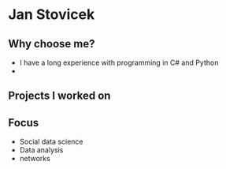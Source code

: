 # Jan Stovicek

## Why choose me?
- I have a long experience with programming in C# and Python
- 

## Projects I worked on

## Focus
- Social data science
- Data analysis
- networks
